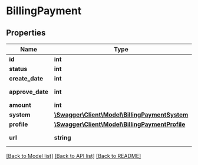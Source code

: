 # BillingPayment

## Properties
Name | Type | Description | Notes
------------ | ------------- | ------------- | -------------
**id** | **int** | ID | 
**status** | **int** | Статус | 
**create_date** | **int** | Дата создания | 
**approve_date** | **int** | Дата подтверждения модератором | 
**amount** | **int** | Сумма платежа | 
**system** | [**\Swagger\Client\Model\BillingPaymentSystem**](BillingPaymentSystem.md) |  | 
**profile** | [**\Swagger\Client\Model\BillingPaymentProfile**](BillingPaymentProfile.md) |  | [optional] 
**url** | **string** | URL счета на оплату [system.type&#x3D;noncash] | [optional] 

[[Back to Model list]](../README.md#documentation-for-models) [[Back to API list]](../README.md#documentation-for-api-endpoints) [[Back to README]](../README.md)


